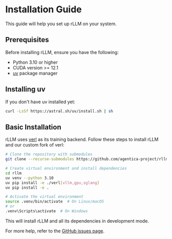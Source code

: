 # Installation Guide

This guide will help you set up rLLM on your system.

## Prerequisites

Before installing rLLM, ensure you have the following:

- Python 3.10 or higher
- CUDA version >= 12.1
- [uv](https://docs.astral.sh/uv/) package manager

## Installing uv

If you don't have uv installed yet:

```bash
curl -LsSf https://astral.sh/uv/install.sh | sh
```

## Basic Installation

rLLM uses [verl](https://github.com/volcengine/verl) as its training backend. Follow these steps to install rLLM and our custom fork of verl:

```bash
# Clone the repository with submodules
git clone --recurse-submodules https://github.com/agentica-project/rllm.git

# Create virtual environment and install dependencies
cd rllm
uv venv --python 3.10
uv pip install -e ./verl[vllm,gpu,sglang]
uv pip install -e .

# Activate the virtual environment
source .venv/bin/activate  # On Linux/macOS
# or
.venv\Scripts\activate  # On Windows
```

This will install rLLM and all its dependencies in development mode.

For more help, refer to the [GitHub issues page](https://github.com/agentica-project/rllm/issues). 
